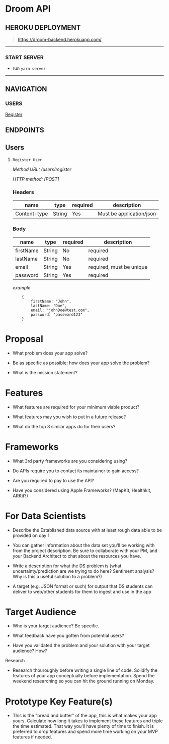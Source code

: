 # Droom API

## HEROKU DEPLOYMENT

> https://droom-backend.herokuapp.com/

---

### START SERVER

- run `yarn server`

---

## NAVIGATION

### USERS

[Register](#register)

<!-- | [Login](#login) | [Get All Users](#allusers) | [Get User By Id](#getuserbyid) | [Get User Info](#userInfo) | [Update User](#updateUser) | [Delete User](#deleteUser) -->

## ENDPOINTS

## Users

1. `Register User` <a name='register'></a>

   _Method URL: /users/register_

   _HTTP method: [POST]_

   ### Headers

   | name         | type   | required | description              |
   | ------------ | ------ | -------- | ------------------------ |
   | Content-type | String | Yes      | Must be application/json |

   ### Body

   | name      | type   | required | description              |
   | --------- | ------ | -------- | ------------------------ |
   | firstName | String | No       | required                 |
   | lastName  | String | No       | required                 |
   | email     | String | Yes      | required, must be unique |
   | password  | String | Yes      | required                 |

   _example_

   ```
       {
           firstName: "John",
           lastName: "Doe",
           email: "johnDoe@test.com",
           password: "password123"
       }
   ```

# Proposal

- What problem does your app solve?

- Be as specific as possible; how does your app solve the problem?

- What is the mission statement?

# Features

- What features are required for your minimum viable product?

- What features may you wish to put in a future release?

- What do the top 3 similar apps do for their users?

# Frameworks

- What 3rd party frameworks are you considering using?

- Do APIs require you to contact its maintainer to gain access?

- Are you required to pay to use the API?

- Have you considered using Apple Frameworks? (MapKit, Healthkit, ARKit?)

# For Data Scientists

- Describe the Established data source with at least rough data able to be provided on day 1.

- You can gather information about the data set you&#39;ll be working with from the project description. Be sure to collaborate with your PM, and your Backend Architect to chat about the resources you have.

- Write a description for what the DS problem is (what uncertainty/prediction are we trying to do here? Sentiment analysis? Why is this a useful solution to a problem?)

- A target (e.g. JSON format or such) for output that DS students can deliver to web/other students for them to ingest and use in the app

# Target Audience

- Who is your target audience? Be specific.

- What feedback have you gotten from potential users?

- Have you validated the problem and your solution with your target audience? How?

Research

- Research thouroughly before writing a single line of code. Solidify the features of your app conceptually before implementation. Spend the weekend researching so you can hit the ground running on Monday.

# Prototype Key Feature(s)

- This is the &quot;bread and butter&quot; of the app, this is what makes your app yours. Calculate how long it takes to implement these features and triple the time estimated. That way you&#39;ll have plenty of time to finish. It is preferred to drop features and spend more time working on your MVP features if needed.
